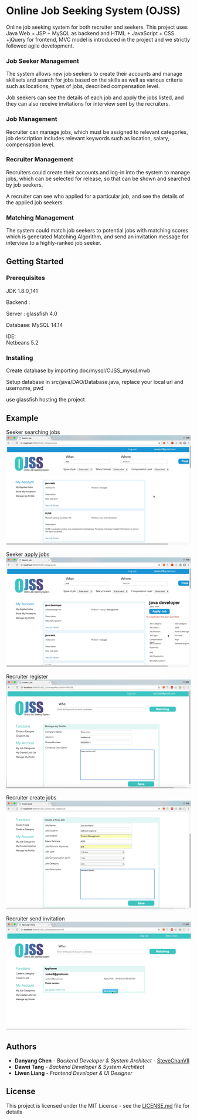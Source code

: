 # Online Job Seeking System (OJSS)

Online job seeking system for both recruiter and seekers. This project uses Java Web + JSP + MySQL as backend and HTML + JavaScript + CSS +jQuery for frontend, MVC model is introduced in the project and we strictly followed agile development.

### Job Seeker Management
The system allows new job seekers to create their accounts and manage skillsets and search for jobs based on the skills as well as various criteria such as locations, types of jobs, described compensation level. 

Job seekers can see the details of each job and apply the jobs listed, and they can also receive invitations for interview sent by the recruiters.

### Job Management
Recruiter can manage jobs, which must be assigned to relevant categories, job description includes relevant keywords such as location, salary, compensation level.

### Recruiter Management
Recruiters could create their accounts and log-in into the system to manage jobs, which can be selected for release, so that can be shown and searched by job seekers.

A recruiter can see who applied for a particular job, and see the details of the applied job seekers.

### Matching Management
The system could match job seekers to potential jobs with matching scores which is generated Matching Algorithm, and send an invitation message for interview to a highly-ranked job seeker.


## Getting Started

### Prerequisites

JDK 1.8.0_141

Backend : 

Server : glassfish 4.0

Database: MySQL 14.14

IDE:  
Netbeans 5.2


### Installing

Create database by importing doc/mysql/OJSS_mysql.mwb

Setup database in src/java/DAO/Database.java, replace your local url and username, pwd

use glassfish hosting the project

## Example
Seeker searching jobs
![Screenshot](/doc/img/job_search.png)

Seeker apply jobs
![Screenshot](/doc/img/apply_job.png)

Recruiter register
![Screenshot](/doc/img/recruiter_management.png)

Recruiter create jobs
![Screenshot](/doc/img/create_job.png)

Recruiter send invitation
![Screenshot](/doc/img/send_invitations.png)

## Authors

* **Danyang Chen** - *Backend Developer & System Architect* - [SteveChanVII](https://github.com/stevechanvii/)
* **Dawei Tang** - *Backend Developer & System Architect*
* **Liwen Liang** - *Frontend Developer & UI Designer*

## License

This project is licensed under the MIT License - see the [LICENSE.md](LICENSE.md) file for details

